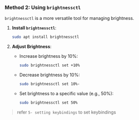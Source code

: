 
### Method 2: Using `brightnessctl`

`brightnessctl` is a more versatile tool for managing brightness.

1. **Install `brightnessctl`**:
   ```sh
   sudo apt install brightnessctl
   ```

2. **Adjust Brightness**:
   - Increase brightness by 10%:
     ```sh
     sudo brightnessctl set +10%
     ```
   - Decrease brightness by 10%:
     ```sh
     sudo brightnessctl set 10%-
     ```
   - Set brightness to a specific value (e.g., 50%):
     ```sh
     sudo brightnessctl set 50%
     ```
> refer `5- setting keybindings` to set keybindings
